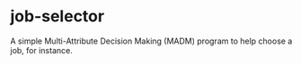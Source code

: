# job-selector
A simple Multi-Attribute Decision Making (MADM) program to help choose a job, for instance.
